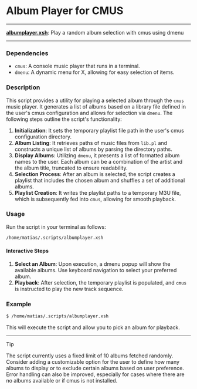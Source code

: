 # Album Player for CMUS

---

**[albumplayer.xsh](albumplayer.xsh)**: Play a random album selection with cmus using dmenu

---

### Dependencies

- `cmus`: A console music player that runs in a terminal.
- `dmenu`: A dynamic menu for X, allowing for easy selection of items.

### Description

This script provides a utility for playing a selected album through the `cmus` music player. It generates a list of albums based on a library file defined in the user's cmus configuration and allows for selection via `dmenu`. The following steps outline the script's functionality:

1. **Initialization**: It sets the temporary playlist file path in the user's cmus configuration directory.
2. **Album Listing**: It retrieves paths of music files from `lib.pl` and constructs a unique list of albums by parsing the directory paths.
3. **Display Albums**: Utilizing `dmenu`, it presents a list of formatted album names to the user. Each album can be a combination of the artist and the album title, truncated to ensure readability.
4. **Selection Process**: After an album is selected, the script creates a playlist that includes the chosen album and shuffles a set of additional albums.
5. **Playlist Creation**: It writes the playlist paths to a temporary M3U file, which is subsequently fed into `cmus`, allowing for smooth playback.

### Usage

Run the script in your terminal as follows:

```bash
/home/matias/.scripts/albumplayer.xsh 
```

#### Interactive Steps

1. **Select an Album**: Upon execution, a dmenu popup will show the available albums. Use keyboard navigation to select your preferred album.
2. **Playback**: After selection, the temporary playlist is populated, and `cmus` is instructed to play the new track sequence.

### Example 

```bash
$ /home/matias/.scripts/albumplayer.xsh
```

This will execute the script and allow you to pick an album for playback.

---

> [!TIP]  
> The script currently uses a fixed limit of 10 albums fetched randomly. Consider adding a customizable option for the user to define how many albums to display or to exclude certain albums based on user preference. Error handling can also be improved, especially for cases where there are no albums available or if cmus is not installed.
